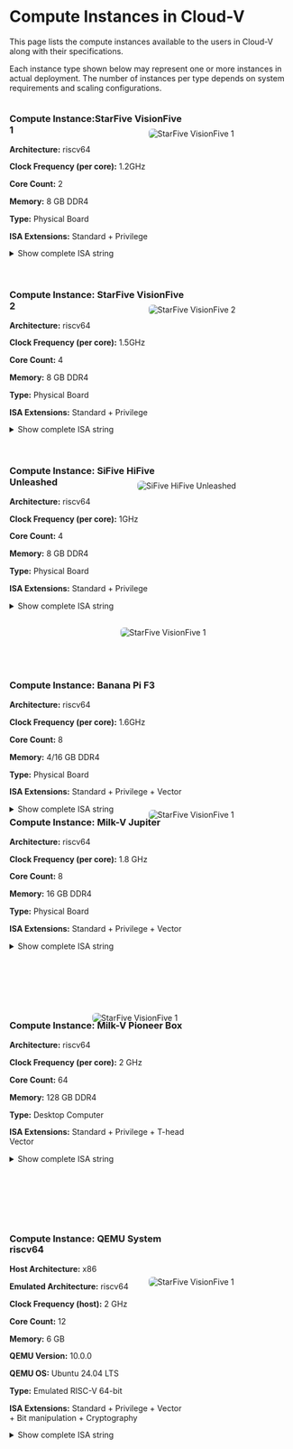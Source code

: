 # Compute Instances in Cloud-V

This page lists the compute instances available to the users in Cloud-V along with their specifications. 

Each instance type shown below may represent one or more instances in actual deployment. The number of instances per type depends on system requirements and scaling configurations.  
  

<div style="display: flex; align-items: flex-start; gap: 2rem; margin-bottom: 2rem;">

<div style="flex: 2;line-height: 1.2;">
  <h3>Compute Instance:StarFive VisionFive 1</h3>
  <p><strong>Architecture:</strong> riscv64</p>
  <p><strong>Clock Frequency (per core):</strong> 1.2GHz</p>
  <p><strong>Core Count:</strong> 2</p>
  <p><strong>Memory:</strong> 8 GB DDR4</p>
  <p><strong>Type:</strong> Physical Board</p>
  <p style="word-break: break-word; white-space: normal;">
<p><strong>ISA Extensions:</strong> Standard + Privilege</p>
    <details style="max-width: 600px;">
      <summary>Show complete ISA string</summary>
      <p style="word-break: break-word; margin-top: 0.5rem;">
        rv64imafdc_zicntr_zicsr_zifencei_zihpm
      </p>
    </details>
</div>

<div style="flex: 1;">
  <img src="../doc_images/visionfive1.jpg" alt="StarFive VisionFive 1" style="max-width: 100%; border-radius: 6px; margin-left: -100px;margin-top: 50px;">
</div>
</div>

<div style="display: flex; align-items: flex-start; gap: 2rem; margin-bottom: 2rem;">

<div style="flex: 2;line-height: 1.2;">
  <h3>Compute Instance: StarFive VisionFive 2</h3>
  <p><strong>Architecture:</strong> riscv64</p>
  <p><strong>Clock Frequency (per core):</strong> 1.5GHz</p>
  <p><strong>Core Count:</strong> 4</p>
  <p><strong>Memory:</strong> 8 GB DDR4</p>
  <p><strong>Type:</strong> Physical Board</p>
  <p style="word-break: break-word; white-space: normal;">
<p><strong>ISA Extensions:</strong> Standard + Privilege</p>
    <details style="max-width: 600px;">
      <summary>Show complete ISA string</summary>
      <p style="word-break: break-word; margin-top: 0.5rem;">
        rv64imafdc_zicntr_zicsr_zifencei_zihpm_zba_zbb
      </p>
    </details>
</div>

<div style="flex: 1;">
  <img src="../doc_images/visionfive-2.jpg" alt="StarFive VisionFive 2" style="max-width: 100%; border-radius: 6px; margin-left: -100px;margin-top: 50px;">
</div>
</div>


<div style="display: flex; align-items: flex-start; gap: 2rem; margin-bottom: 2rem;">

<div style="flex: 2;line-height: 1.2;">
  <h3>Compute Instance: SiFive HiFive Unleashed</h3>
  <p><strong>Architecture:</strong> riscv64</p>
  <p><strong>Clock Frequency (per core):</strong> 1GHz</p>
  <p><strong>Core Count:</strong> 4</p>
  <p><strong>Memory:</strong> 8 GB DDR4</p>
  <p><strong>Type:</strong> Physical Board</p>
  <p style="word-break: break-word; white-space: normal;">
<p><strong>ISA Extensions:</strong> Standard + Privilege</p>
    <details style="max-width: 600px;">
      <summary>Show complete ISA string</summary>
      <p style="word-break: break-word; margin-top: 0.5rem;">
        rv64imafdc_zicntr_zicsr_zifencei_zihpm
      </p>
    </details>
</div>

<div style="flex: 1;">
  <img src="../doc_images/hifive-unleashed.jpg" alt="SiFive HiFive Unleashed" style="max-width: 115%; border-radius: 6px; margin-left: -120px;margin-top: 50px;">
</div>
</div>




<div style="display: flex; align-items: flex-start; gap: 2rem; margin-bottom: 2rem; margin-top: 100px">

<div style="flex: 2;line-height: 1.2;">
  <h3>Compute Instance: Banana Pi F3</h3>
  <p><strong>Architecture:</strong> riscv64</p>
  <p><strong>Clock Frequency (per core):</strong> 1.6GHz</p>
  <p><strong>Core Count:</strong> 8</p>
  <p><strong>Memory:</strong> 4/16 GB DDR4</p>
  <p><strong>Type:</strong> Physical Board</p>
  <p style="word-break: break-word; white-space: normal;">
<p><strong>ISA Extensions:</strong> Standard + Privilege + Vector</p>
    <details style="max-width: 600px;">
      <summary>Show complete ISA string</summary>
      <p style="word-break: break-word; margin-top: 0.5rem;">
        rv64imafdcv_zicbom_zicboz_zicntr_zicond_zicsr_zifencei_zihintpause_zihpm_zfh_zfhmin_zca_zcd_zba_zbb_zbc_zbs_zkt_zve32f_zve32x_zve64d_zve64f_zve64x_zvfh_zvfhmin_zvkt_sscofpmf_sstc_svinval_svnapot_svpbmt
      </p>
    </details>
</div>

<div style="flex: 1;">
  <img src="../doc_images/bpif3.jpg" alt="StarFive VisionFive 1" style="max-width: 130%; border-radius: 6px; margin-left: -150px;margin-top: -70px;">
</div>
</div>


<div style="display: flex; align-items: flex-start; gap: 2rem; margin-bottom: 2rem; margin-top: -50px">

<div style="flex: 2;line-height: 1.2;">
  <h3>Compute Instance: Milk-V Jupiter</h3>
  <p><strong>Architecture:</strong> riscv64</p>
  <p><strong>Clock Frequency (per core):</strong> 1.8 GHz</p>
  <p><strong>Core Count:</strong> 8</p>
  <p><strong>Memory:</strong> 16 GB DDR4</p>
  <p><strong>Type:</strong> Physical Board</p>
  <p style="word-break: break-word; white-space: normal;">
<p><strong>ISA Extensions:</strong> Standard + Privilege + Vector</p>
    <details style="max-width: 600px;">
      <summary>Show complete ISA string</summary>
      <p style="word-break: break-word; margin-top: 0.5rem;">
        rv64imafdcv_zicbom_zicboz_zicntr_zicond_zicsr_zifencei_zihintpause_zihpm_zfh_zfhmin_zca_zcd_zba_zbb_zbc_zbs_zkt_zve32f_zve32x_zve64d_zve64f_zve64x_zvfh_zvfhmin_zvkt_sscofpmf_sstc_svinval_svnapot_svpbmt
      </p>
    </details>
</div>

<div style="flex: 1;">
  <img src="../doc_images/milkv_jupiter.jpg" alt="StarFive VisionFive 1" style="max-width: 100%; border-radius: 6px; margin-left: -100px;margin-top: 10px;">
</div>
</div>

<div style="display: flex; align-items: flex-start; gap: 2rem; margin-bottom: 2rem; margin-top: 100px">

<div style="flex: 2;line-height: 1.2;">
  <h3>Compute Instance: Milk-V Pioneer Box</h3>
  <p><strong>Architecture:</strong> riscv64</p>
  <p><strong>Clock Frequency (per core):</strong> 2 GHz</p>
  <p><strong>Core Count:</strong> 64</p>
  <p><strong>Memory:</strong> 128 GB DDR4</p>
  <p><strong>Type:</strong> Desktop Computer</p>
  <p style="word-break: break-word; white-space: normal;">
<p><strong>ISA Extensions:</strong> Standard + Privilege + T-head Vector</p>
    <details style="max-width: 600px;">
      <summary>Show complete ISA string</summary>
      <p style="word-break: break-word; margin-top: 0.5rem;">
        rv64imafdc_zicntr_zicsr_zifencei_zihpm_xtheadvector
      </p>
    </details>
</div>

<div style="flex: 1;">
  <img src="../doc_images/pioneer.jpg" alt="StarFive VisionFive 1" style="max-width: 170%; border-radius: 6px; margin-left: -200px;margin-top: 10px;">
</div>
</div>


<a id="qemu-system-riscv64"></a>
<div style="display: flex; align-items: flex-start; gap: 2rem; margin-bottom: 2rem; margin-top: 100px">

<div style="flex: 2;line-height: 1.2;">
  <h3>Compute Instance: QEMU System riscv64</h3>
  <p><strong>Host Architecture:</strong> x86</p>
  <p><strong>Emulated Architecture:</strong> riscv64</p>
  <p><strong>Clock Frequency (host):</strong> 2 GHz</p>
  <p><strong>Core Count:</strong> 12</p>
  <p><strong>Memory:</strong> 6 GB</p>
  <p><strong>QEMU Version:</strong> 10.0.0</p>
  <p><strong>QEMU OS:</strong> Ubuntu 24.04 LTS</p>
  <p><strong>Type:</strong> Emulated RISC-V 64-bit</p>
  <p style="word-break: break-word; white-space: normal;">
<p><strong>ISA Extensions:</strong> Standard + Privilege + Vector + Bit manipulation + Cryptography</p>
    <details style="max-width: 600px;">
      <summary>Show complete ISA string</summary>
      <p style="word-break: break-word; margin-top: 0.5rem;">
        rv64imafdch_zicbom_zicboz_zicntr_zicond_zicsr_zifencei_zihintntl_zihintpause_zihpm_zacas_zfa_zfh_zfhmin_zba_zbb_zbc_zbkb_zbkc_zbkx_zbs_zknd_zkne_zknh_zkr_zkt_zksed_zksh_ztso_zvbb_zvbc_zvfh_zvfhmin_zvkb_zvkg_zvkned_zvknha_zvknhb_zvksed_smaia_smstateen_ssaia_sscofpmf_sstc_svinval_svnapot_svpbmt
      </p>
    </details>
</div>

<div style="flex: 1;">
  <img src="../doc_images/qemu.png" alt="StarFive VisionFive 1" style="max-width: 100%; border-radius: 6px; margin-left: -100px;margin-top: 100px;">
</div>
</div>